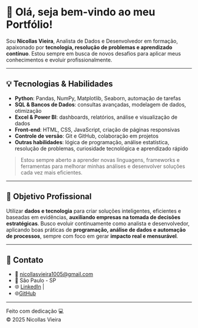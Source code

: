# 👋 Olá, seja bem-vindo ao meu Portfólio!

Sou **Nicollas Vieira**, Analista de Dados e Desenvolvedor em formação, apaixonado por **tecnologia, resolução de problemas e aprendizado contínuo**. Estou sempre em busca de novos desafios para aplicar meus conhecimentos e evoluir profissionalmente.  

---

## 💡 Tecnologias & Habilidades

- **Python**: Pandas, NumPy, Matplotlib, Seaborn, automação de tarefas  
- **SQL & Bancos de Dados**: consultas avançadas, modelagem de dados, otimização  
- **Excel & Power BI**: dashboards, relatórios, análise e visualização de dados  
- **Front-end**: HTML, CSS, JavaScript, criação de páginas responsivas  
- **Controle de versão**: Git e GitHub, colaboração em projetos  
- **Outras habilidades**: lógica de programação, análise estatística, resolução de problemas, curiosidade tecnológica e aprendizado rápido  

> Estou sempre aberto a aprender novas linguagens, frameworks e ferramentas para melhorar minhas análises e desenvolver soluções cada vez mais eficientes.

---

## 🧭 Objetivo Profissional

Utilizar **dados e tecnologia** para criar soluções inteligentes, eficientes e baseadas em evidências, **auxiliando empresas na tomada de decisões estratégicas**. Busco evoluir continuamente como analista e desenvolvedor, aplicando boas práticas de **programação, análise de dados e automação de processos**, sempre com foco em gerar **impacto real e mensurável**.

---

## 🔗 Contato

- 📧 nicollasvieira1005@gmail.com  
- 📍 São Paulo - SP  
- 🌐 [LinkedIn](https://www.linkedin.com/in/nicollasvieiraalves) |
- 🌐[GitHub](https://github.com/nicollasvieira1006)  

---

Feito com dedicação 💻  
© 2025 Nicollas Vieira
